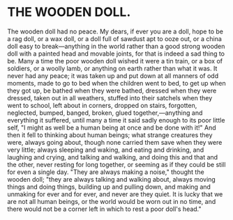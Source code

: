# THE WOODEN DOLL.

The wooden doll had no peace. My dears, if ever you are a doll, hope to be a rag doll, or a wax doll, or a doll full of sawdust apt to ooze out, or a china doll easy to break—anything in the world rather than a good strong wooden doll with a painted head and movable joints, for that is indeed a sad thing to be. Many a time the poor wooden doll wished it were a tin train, or a box of soldiers, or a woolly lamb, or anything on earth rather than what it was. It never had any peace; it was taken up and put down at all manners of odd moments, made to go to bed when the children went to bed, to get up when they got up, be bathed when they were bathed, dressed when they were dressed, taken out in all weathers, stuffed into their satchels when they went to school, left about in corners, dropped on stairs, forgotten, neglected, bumped, banged, broken, glued together,—anything and everything it suffered, until many a time it said sadly enough to its poor little self, "I might as well be a human being at once and be done with it!" And then it fell to thinking about human beings; what strange creatures they were, always going about, though none carried them save when they were very little; always sleeping and waking, and eating and drinking, and laughing and crying, and talking and walking, and doing this and that and the other, never resting for long together, or seeming as if they could be still for even a single day. "They are always making a noise," thought the wooden doll; "they are always talking and walking about, always moving things and doing things, building up and pulling down, and making and unmaking for ever and for ever, and never are they quiet. It is lucky that we are not all human beings, or the world would be worn out in no time, and there would not be a corner left in which to rest a poor doll's head."